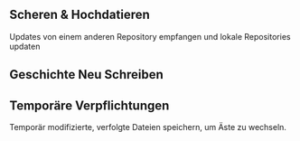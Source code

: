 ## Scheren & Hochdatieren

Updates von einem anderen Repository empfangen und lokale Repositories updaten

## Geschichte Neu Schreiben



## Temporäre Verpflichtungen

Temporär modifizierte, verfolgte Dateien speichern, um Äste zu wechseln.
